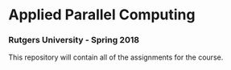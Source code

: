 # Applied Parallel Computing

### Rutgers University - Spring 2018


This repository will contain all of the assignments for the course.

